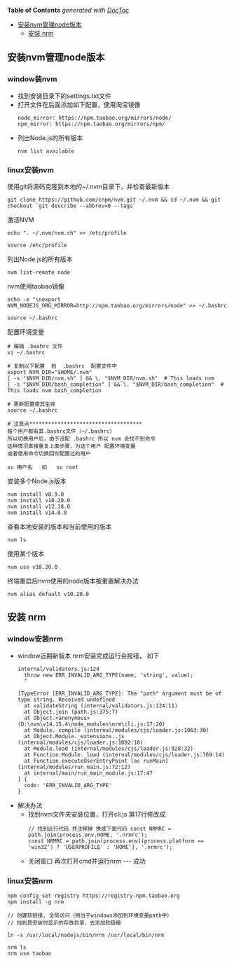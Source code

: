 <!-- START doctoc generated TOC please keep comment here to allow auto update -->
<!-- DON'T EDIT THIS SECTION, INSTEAD RE-RUN doctoc TO UPDATE -->
**Table of Contents**  *generated with [DocToc](https://github.com/thlorenz/doctoc)*

- [安装nvm管理node版本](#%E5%AE%89%E8%A3%85nvm%E7%AE%A1%E7%90%86node%E7%89%88%E6%9C%AC)
  - [安装 nrm](#%E5%AE%89%E8%A3%85-nrm)

<!-- END doctoc generated TOC please keep comment here to allow auto update -->

## 安装nvm管理node版本

### window装nvm
  - 找到安装目录下的settings.txt文件
  - 打开文件在后面添加如下配置，使用淘宝镜像
    ```
    node_mirror: https://npm.taobao.org/mirrors/node/
    npm_mirror: https://npm.taobao.org/mirrors/npm/
    ```
  - 列出Node.js的所有版本
    ```
    nvm list available
    ```


### linux安装nvm

使用git将源码克隆到本地的~/.nvm目录下，并检查最新版本
```
git clone https://github.com/cnpm/nvm.git ~/.nvm && cd ~/.nvm && git checkout `git describe --abbrev=0 --tags`
```

激活NVM
```
echo ". ~/.nvm/nvm.sh" >> /etc/profile

source /etc/profile
```

列出Node.js的所有版本
```
nvm list-remote node
```

nvm使用taobao镜像
```
echo -e "\nexport NVM_NODEJS_ORG_MIRROR=http://npm.taobao.org/mirrors/node" >> ~/.bashrc

source ~/.bashrc
```

配置环境变量

```
# 编辑 .bashrc 文件
vi ~/.bashrc

# 复制以下配置  到  .bashrc  配置文件中
export NVM_DIR="$HOME/.nvm"
[ -s "$NVM_DIR/nvm.sh" ] && \. "$NVM_DIR/nvm.sh"  # This loads nvm
[ -s "$NVM_DIR/bash_completion" ] && \. "$NVM_DIR/bash_completion"  # This loads nvm bash_completion

# 更新配置使其生效
source ~/.bashrc

# 注意点************************************
每个用户都有其.bashrc文件（~/.bashrc）
所以切换用户后，由于没配 .bashrc 所以 nvm 会找不到命令
这种情况直接重复上面步骤，为这个用户 配置环境变量   
或者使用命令切换回你配置过的用户  

su 用户名   如   su root

```


安装多个Node.js版本
```
nvm install v8.9.0
nvm install v10.20.0
nvm install v12.18.0
nvm install v14.0.0
```

查看本地安装的版本和当前使用的版本
```
nvm ls
```

使用某个版本
```
nvm use v10.20.0
```

终端重启后nvm使用的node版本被重置解决办法

```
nvm alias default v10.20.0
```

## 安装 nrm 

### window安装nrm

- window近期新版本 nrm安装完成运行会报错， 如下
  ```
  internal/validators.js:124
    throw new ERR_INVALID_ARG_TYPE(name, 'string', value);
    ^

  [TypeError [ERR_INVALID_ARG_TYPE]: The "path" argument must be of type string. Received undefined
    at validateString (internal/validators.js:124:11)
    at Object.join (path.js:375:7)
    at Object.<anonymous> (D:\nvm\v14.15.4\node_modules\nrm\cli.js:17:20)
    at Module._compile (internal/modules/cjs/loader.js:1063:30)
    at Object.Module._extensions..js (internal/modules/cjs/loader.js:1092:10)
    at Module.load (internal/modules/cjs/loader.js:928:32)
    at Function.Module._load (internal/modules/cjs/loader.js:769:14)
    at Function.executeUserEntryPoint [as runMain] (internal/modules/run_main.js:72:12)
    at internal/main/run_main_module.js:17:47
  ] {
    code: 'ERR_INVALID_ARG_TYPE'
  }
  ```
- 解决办法
  - 找到nvm文件夹安装位置，打开cli.js 第17行修改成
    ```
    // 找到此行代码 并注释掉 换成下面代码 const NRMRC = path.join(process.env.HOME, '.nrmrc');
    const NRMRC = path.join(process.env[(process.platform == 'win32') ? 'USERPROFILE' : 'HOME'], '.nrmrc');
    ```
  - 关闭窗口  再次打开cmd并运行nrm --- 成功  

### linux安装nrm

```
npm config set registry https://registry.npm.taobao.org
npm install -g nrm

// 创建软链接, 全局访问（相当于windows添加到环境变量path中）
// 找到其安装时显示的存放目录，去添加软链接

ln -s /usr/local/nodejs/bin/nrm /usr/local/bin/nrm

nrm ls
nrm use taobao
```
